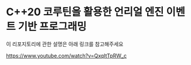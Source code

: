 # C++20 코루틴을 활용한 언리얼 엔진 이벤트 기반 프로그래밍

이 리포지토리에 관한 설명은 아래 링크를 참고해주세요

https://www.youtube.com/watch?v=QxqItTpRW_c
